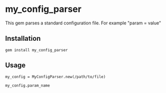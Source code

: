 # my_config_parser

This gem parses a standard configuration file. For example "param = value"

## Installation
    gem install my_config_parser

## Usage

    my_config = MyConfigParser.new(/path/to/file)

    my_config.param_name
